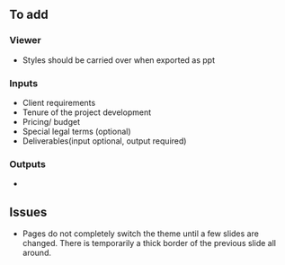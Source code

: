 ## To add

### Viewer
- Styles should be carried over when exported as ppt

### Inputs
- Client requirements
- Tenure of the project development
- Pricing/ budget
- Special legal terms (optional)
- Deliverables(input optional, output required)

### Outputs
- 

## Issues
- Pages do not completely switch the theme until a few slides are changed. There is temporarily a thick border of the previous slide all around.